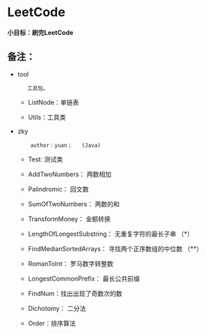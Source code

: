 # LeetCode
**小目标：刷完LeetCode**

## 备注：
+ tool

         工具包。
         
  + ListNode：单链表
  
  + Utils：工具类
+ zky  

          author：yuan；   (Java) 
          
  + Test: 测试类
         
  + AddTwoNumbers： 两数相加

  + Palindromic： 回文数

  + SumOfTwoNumbers： 两数的和

  + TransformMoney： 金额转换

  + LengthOfLongestSubstring： 无重复字符的最长子串  （*）
  
  + FindMedianSortedArrays：  寻找两个正序数组的中位数 （**）
  
  + RomanToInt： 罗马数字转整数
  
  + LongestCommonPrefix： 最长公共前缀
  
  + FindNum：找出出现了奇数次的数
  
  + Dichotomy： 二分法
  
  + Order：排序算法